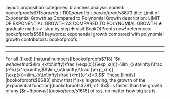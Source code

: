 layout: proposition
categories: branches,analysis
nodeid: bookofproofs$6715
orderid: 1100
parentid: bookofproofs$8673
title: Limit of Exponential Growth as Compared to Polynomial Growth
description: LIMIT OF EXPONENTIAL GROWTH AS COMPARED TO POLYNOMIAL GROWTH ★ graduate maths ✔ step by step ✚ visit BookOfProofs now!
references: bookofproofs$581
keywords: exponential growth compared with polynomial growth
contributors: bookofproofs

---


---

For all (fixed) [natural numbers][bookofproofs$718] `$n$`, we have that `$$\lim_{x\to\infty}\frac {\exp(x)}{\exp_x(n)}=\lim_{x\to\infty}\frac {e^x}{x^n}=\infty,$$`
`$$\lim_{x\to\infty}\frac {\exp_x(n)}{\exp(x)}=\lim_{x\to\infty}\frac {x^n}{e^x}=0.$$`
These [limits][bookofproofs$6683] show that if `$x$` is growing, the growth of the [exponential function][bookofproofs$281] of `$x$` is faster than the growth of any [$n$-th power][bookofproofs$1618] of `$x$`, no matter how big `$n$` is.
